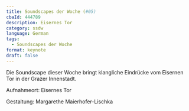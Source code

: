 ```yaml
---
title: Soundscapes der Woche (#05)
cbaId: 444789
description: Eisernes Tor
category: ssdw
language: German
tags:
  - Soundscapes der Woche
format: keynote
draft: false
---
```

Die Soundscape dieser Woche bringt klangliche Eindrücke vom Eisernen Tor in der Grazer Innenstadt.

Aufnahmeort: Eisernes Tor

Gestaltung: Margarethe Maierhofer-Lischka




